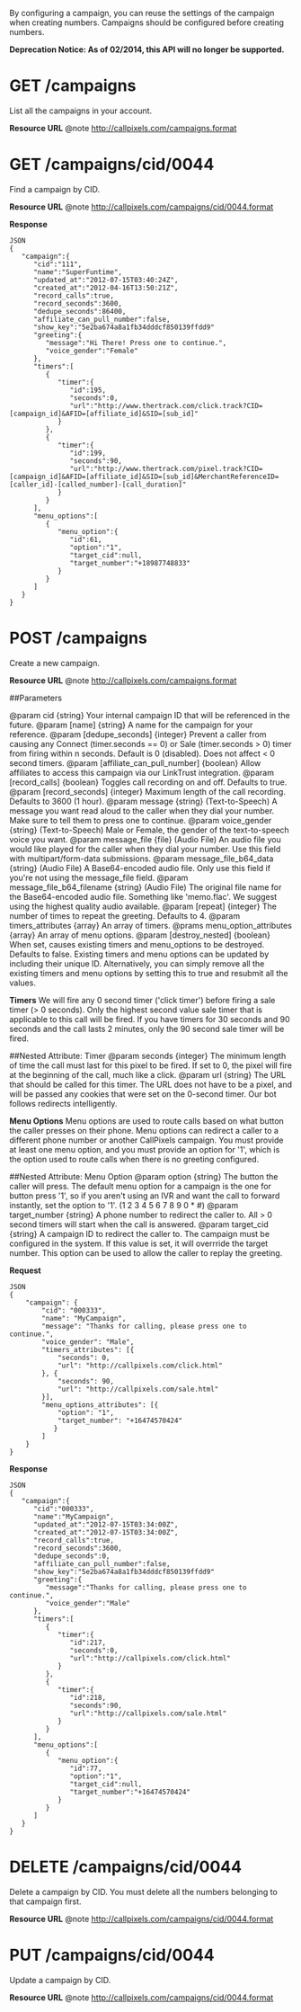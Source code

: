 By configuring a campaign, you can reuse the settings of the campaign when creating numbers. Campaigns should be configured before creating numbers.

**Deprecation Notice: As of 02/2014, this API will no longer be supported.**

# GET /campaigns

List all the campaigns in your account.

**Resource URL**
@note http://callpixels.com/campaigns.format

# GET /campaigns/cid/0044

Find a campaign by CID.

**Resource URL**
@note http://callpixels.com/campaigns/cid/0044.format

**Response**
~~~~
JSON
{
   "campaign":{
      "cid":"111",
      "name":"SuperFuntime",
      "updated_at":"2012-07-15T03:40:24Z",
      "created_at":"2012-04-16T13:50:21Z",
      "record_calls":true,
      "record_seconds":3600,
      "dedupe_seconds":86400,
      "affiliate_can_pull_number":false,
      "show_key":"5e2ba674a8a1fb34dddcf850139ffdd9"
      "greeting":{
         "message":"Hi There! Press one to continue.",
         "voice_gender":"Female"
      },
      "timers":[
         {
            "timer":{
               "id":195,
               "seconds":0,
               "url":"http://www.thertrack.com/click.track?CID=[campaign_id]&AFID=[affiliate_id]&SID=[sub_id]"
            }
         },
         {
            "timer":{
               "id":199,
               "seconds":90,
               "url":"http://www.thertrack.com/pixel.track?CID=[campaign_id]&AFID=[affiliate_id]&SID=[sub_id]&MerchantReferenceID=[caller_id]-[called_number]-[call_duration]"
            }
         }
      ],
      "menu_options":[
         {
            "menu_option":{
               "id":61,
               "option":"1",
               "target_cid":null,
               "target_number":"+18987748833"
            }
         }
      ]
   }
}
~~~~
# POST /campaigns

Create a new campaign.

**Resource URL**
@note http://callpixels.com/campaigns.format

##Parameters

@param cid {string} Your internal campaign ID that will be referenced in the future.
@param [name] {string} A name for the campaign for your reference.
@param [dedupe_seconds] {integer} Prevent a caller from causing any Connect (timer.seconds == 0) or Sale (timer.seconds > 0) timer from firing within n seconds. Default is 0 (disabled). Does not affect < 0 second timers.
@param [affiliate_can_pull_number] {boolean} Allow affiliates to access this campaign via our LinkTrust integration.
@param [record_calls] {boolean} Toggles call recording on and off. Defaults to true.
@param [record_seconds] {integer} Maximum length of the call recording. Defaults to 3600 (1 hour).
@param message {string} (Text-to-Speech) A message you want read aloud to the caller when they dial your number. Make sure to tell them to press one to continue.
@param voice_gender {string} (Text-to-Speech) Male or Female, the gender of the text-to-speech voice you want.
@param message_file {file} (Audio File) An audio file you would like played for the caller when they dial your number. Use this field with multipart/form-data submissions.
@param message_file_b64_data {string} (Audio File) A Base64-encoded audio file. Only use this field if you're not using the message_file field.
@param message_file_b64_filename {string} (Audio File) The original file name for the Base64-encoded audio file. Something like 'memo.flac'. We suggest using the highest quality audio available.
@param [repeat] {integer} The number of times to repeat the greeting. Defaults to 4.
@param timers_attributes {array} An array of timers.
@prams menu_option_attributes {array} An array of menu options.
@param [destroy_nested] {boolean} When set, causes existing timers and menu_options to be destroyed. Defaults to false. Existing timers and menu options can be updated by including their unique ID. Alternatively, you can simply remove all the existing timers and menu options by setting this to true and resubmit all the values.

**Timers**
We will fire any 0 second timer ('click timer') before firing a sale timer (> 0 seconds). Only the highest second value sale timer that is applicable to this call will be fired. If you have timers for 30 seconds and 90 seconds and the call lasts 2 minutes, only the 90 second sale timer will be fired.

##Nested Attribute: Timer
@param seconds {integer} The minimum length of time the call must last for this pixel to be fired. If set to 0, the pixel will fire at the beginning of the call, much like a click.
@param url {string} The URL that should be called for this timer. The URL does not have to be a pixel, and will be passed any cookies that were set on the 0-second timer. Our bot follows redirects intelligently.

**Menu Options**
Menu options are used to route calls based on what button the caller presses on their phone. Menu options can redirect a caller to a different phone number or another CallPixels campaign. You must provide at least one menu option, and you must provide an option for '1', which is the option used to route calls when there is no greeting configured.

##Nested Attribute: Menu Option
@param option {string} The button the caller will press. The default menu option for a campaign is the one for button press '1', so if you aren't using an IVR and want the call to forward instantly, set the option to '1'. (1 2 3 4 5 6 7 8 9 0 * #)
@param target_number {string} A phone number to redirect the caller to. All > 0 second timers will start when the call is answered.
@param target_cid {string} A campaign ID to redirect the caller to. The campaign must be configured in the system. If this value is set, it will overrride the target number. This option can be used to allow the caller to replay the greeting.

**Request**
~~~~
JSON
{
    "campaign": {
        "cid": "000333",
        "name": "MyCampaign",
        "message": "Thanks for calling, please press one to continue.",
        "voice_gender": "Male",
        "timers_attributes": [{
            "seconds": 0,
            "url": "http://callpixels.com/click.html"
        }, {
            "seconds": 90,
            "url": "http://callpixels.com/sale.html"
        }],
        "menu_options_attributes": [{
            "option": "1",
            "target_number": "+16474570424"
           }
        ]
    }
}
~~~~

**Response**
~~~~
JSON
{
   "campaign":{
      "cid":"000333",
      "name":"MyCampaign",
      "updated_at":"2012-07-15T03:34:00Z",
      "created_at":"2012-07-15T03:34:00Z",
      "record_calls":true,
      "record_seconds":3600,
      "dedupe_seconds":0,
      "affiliate_can_pull_number":false,
      "show_key":"5e2ba674a8a1fb34dddcf850139ffdd9"
      "greeting":{
         "message":"Thanks for calling, please press one to continue.",
         "voice_gender":"Male"
      },
      "timers":[
         {
            "timer":{
               "id":217,
               "seconds":0,
               "url":"http://callpixels.com/click.html"
            }
         },
         {
            "timer":{
               "id":218,
               "seconds":90,
               "url":"http://callpixels.com/sale.html"
            }
         }
      ],
      "menu_options":[
         {
            "menu_option":{
               "id":77,
               "option":"1",
               "target_cid":null,
               "target_number":"+16474570424"
            }
         }
      ]
   }
}
~~~~

# DELETE /campaigns/cid/0044

Delete a campaign by CID. You must delete all the numbers belonging to that campaign first.

**Resource URL**
@note http://callpixels.com/campaigns/cid/0044.format

# PUT /campaigns/cid/0044

Update a campaign by CID.

**Resource URL**
@note http://callpixels.com/campaigns/cid/0044.format